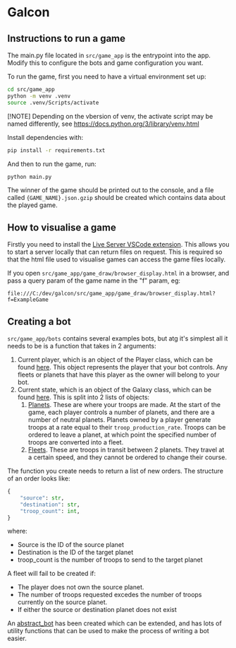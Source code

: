 # Galcon

## Instructions to run a game

The main.py file located in `src/game_app` is the entrypoint into the app. Modify this to configure the bots and game configuration you want.

To run the game, first you need to have a virtual environment set up:

```bash
cd src/game_app
python -m venv .venv
source .venv/Scripts/activate
```

[!NOTE] Depending on the vbersion of venv, the activate script may be named differently, see https://docs.python.org/3/library/venv.html

Install dependencies with:

```bash
pip install -r requirements.txt
```

And then to run the game, run:

```bash
python main.py
```

The winner of the game should be printed out to the console, and a file called `{GAME_NAME}.json.gzip` should be created which contains data about the played game.

## How to visualise a game

Firstly you need to install the [Live Server VSCode extension](https://marketplace.visualstudio.com/items?itemName=ritwickdey.LiveServer). This allows you to start a server locally that can return files on request. This is required so that the html file used to visualise games can access the game files locally.

If you open `src/game_app/game_draw/browser_display.html` in a browser, and pass a query param of the game name in the "f" param, eg:

```
file:///C:/dev/galcon/src/game_app/game_draw/browser_display.html?f=ExampleGame
```

## Creating a bot

`src/game_app/bots` contains several examples bots, but atg it's simplest all it needs to be is a function that takes in 2 arguments: 

1. Current player, which is an object of the Player class, which can be found [here](src/game_app/game/player.py). This object represents the player that your bot controls. Any fleets or planets that have this player as the owner will belong to your bot.
2. Current state, which is an object of the Galaxy class, which can be found [here](src/game_app/game/galaxy.py). This is split into 2 lists of objects:
    1. [Planets](src/game_app/game/planet.py). These are where your troops are made. At the start of the game, each player controls a number of planets, and there are a number of neutral planets. Planets owned by a player generate troops at a rate equal to their `troop_production_rate`. Troops can be ordered to leave a planet, at which point the specified number of troops are converted into a fleet.
    2. [Fleets](src/game_app/game/fleet.py). These are troops in transit between 2 planets. They travel at a certain speed, and they cannot be ordered to change their course.

The function you create needs to return a list of new orders. The structure of an order looks like:

```python
{
    "source": str,
    "destination": str,
    "troop_count": int,
}
```

where:

- Source is the ID of the source planet
- Destination is the ID of the target planet
- troop_count is the number of troops to send to the target planet

A fleet will fail to be created if:

- The player does not own the source planet.
- The number of troops requested excedes the number of troops currently on the source planet.
- If either the source or destination planet does not exist

An [abstract_bot](src/game_app/bots/abstract_bot.py) has been created which can be extended, and has lots of utility functions that can be used to make the process of writing a bot easier.
